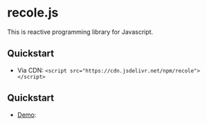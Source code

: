 # recole.js
This is reactive programming library for Javascript.

## Quickstart
- Via CDN: `<script src="https://cdn.jsdelivr.net/npm/recole"></script>`
## Quickstart
- [Demo](https://ethansnow2012.github.io/recole):
